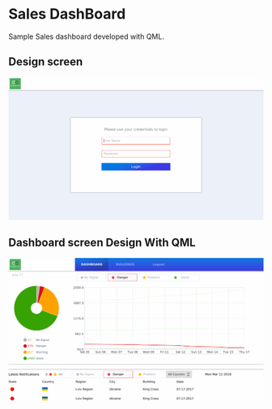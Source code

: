 # Sales DashBoard
Sample Sales dashboard developed with QML. 

## Design  screen
![alt text](https://github.com/IndeemaSoftware/QDashBoard/blob/Assets/login.png)

## Dashboard screen Design With QML
![alt text](https://github.com/IndeemaSoftware/QDashBoard/blob/Assets/dashvoard.png)
